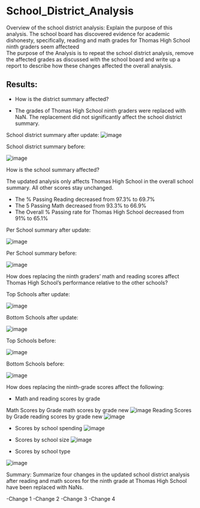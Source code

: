 # School_District_Analysis

Overview of the school district analysis: Explain the purpose of this analysis.
The school board has discovered evidence for academic dishonesty, specifically, reading and math grades for Thomas High School ninth graders seem affecteed   
The  purpose of the Analysis is to repeat the school district analysis, remove the affected grades as discussed with the school board and write up a report to describe how these changes affected the overall analysis.

 
## Results: 

 - How is the district summary affected?

  - The grades of Thomas High School ninth graders were replaced with NaN. The replacement did not significantly affect the school district summary.
      

School district summary after update:
![image](https://user-images.githubusercontent.com/91682586/141134420-19ed6785-6978-4ce6-884a-1763e7bf39d6.png)

School district summary before:

![image](https://user-images.githubusercontent.com/91682586/141134551-9b646c46-dbee-4990-90fb-023e2a8a7608.png)


How is the school summary affected?

The updated analysis only affects Thomas High School in the overall school summary. All other scores stay unchanged.
   - The % Passing Reading decreased from 97.3% to 69.7% 
   - The 5 Passing Math decreased from 93.3% to 66.9%
   - The Overall % Passing rate for Thomas High School decreased from 91% to 65.1%   

Per School summary after update:

![image](https://user-images.githubusercontent.com/91682586/141134167-45fe98b2-dd67-4183-9080-32f8cf2a12dd.png)

Per School summary before:

![image](https://user-images.githubusercontent.com/91682586/141133669-9feb2538-cea5-488e-8247-b34ffa41f747.png)


How does replacing the ninth graders’ math and reading scores affect Thomas High School’s performance relative to the other schools?

Top Schools after update:

![image](https://user-images.githubusercontent.com/91682586/141137327-9b29d110-95bb-4fe5-b745-cfd037e92ca3.png)


Bottom Schools after update: 

![image](https://user-images.githubusercontent.com/91682586/141137404-035e65d0-e5cc-4c98-8e53-c41f2f221c15.png)


Top Schools before:

![image](https://user-images.githubusercontent.com/91682586/141136747-1f7b8ca8-3afa-4123-a8ba-d0594fa12952.png)



Bottom Schools before:

![image](https://user-images.githubusercontent.com/91682586/141136874-6ffb8107-bf99-4f6a-93cf-27eecbc8bae3.png)




How does replacing the ninth-grade scores affect the following:

 - Math and reading scores by grade

Math Scores by Grade
math scores by grade new ![image](https://user-images.githubusercontent.com/91682586/140995090-193b5e3c-0b65-4fcb-9501-9d41c6d83b0f.png)
Reading Scores by Grade
reading scores by  grade new ![image](https://user-images.githubusercontent.com/91682586/140995168-c00ab811-2e07-4e90-a57b-5439f3b840a6.png)

- Scores by school spending
 ![image](https://user-images.githubusercontent.com/91682586/140995639-c2baea34-3738-4942-921d-2256124e3dbf.png)

 - Scores by school size
![image](https://user-images.githubusercontent.com/91682586/140995815-51b05cd0-83ab-4876-a590-d8e6480d7204.png)
 - Scores by school type

![image](https://user-images.githubusercontent.com/91682586/140995899-da08c16a-f973-47ca-b69d-d9de991c71c3.png)


Summary: Summarize four changes in the updated school district analysis after reading and math scores for the ninth grade at Thomas High School have been replaced with NaNs.

-Change 1
-Change 2
-Change 3
-Change 4
